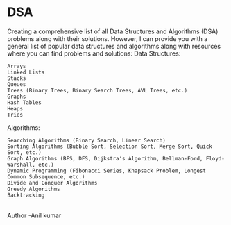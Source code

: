 # DSA
Creating a comprehensive list of all Data Structures and Algorithms (DSA) problems along with their solutions.
However, I can provide you with a general list of popular data structures and algorithms along with resources where you can find problems and solutions:
Data Structures:

    Arrays
    Linked Lists
    Stacks
    Queues
    Trees (Binary Trees, Binary Search Trees, AVL Trees, etc.)
    Graphs
    Hash Tables
    Heaps
    Tries

Algorithms:

    Searching Algorithms (Binary Search, Linear Search)
    Sorting Algorithms (Bubble Sort, Selection Sort, Merge Sort, Quick Sort, etc.)
    Graph Algorithms (BFS, DFS, Dijkstra's Algorithm, Bellman-Ford, Floyd-Warshall, etc.)
    Dynamic Programming (Fibonacci Series, Knapsack Problem, Longest Common Subsequence, etc.)
    Divide and Conquer Algorithms
    Greedy Algorithms
    Backtracking
<br>
Author -Anil kumar